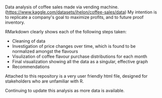 Data analysis of coffee sales made via vending machine. (https://www.kaggle.com/datasets/ihelon/coffee-sales/data) 
My intention is to replicate a company's goal to maximize profits, and to future proof inventory. 

RMarkdown clearly shows each of the following steps taken:

- Cleaning of data
- Investigation of price changes over time, which is found to be normalized amongst the flavours
- Visulization of coffee flavour purchase distributions for each month
- Final visualization showing all the data as a singular, effective graph
- Recommendations

Attached to this repository is a very user friendly html file, designed for stakeholders who are unfamiliar with R. 

Continuing to update this analysis as more data is available. 


